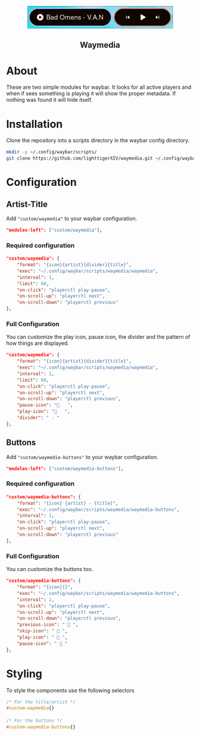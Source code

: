 <div align="center">
<img src="waymedia.webp">

## Waymedia
</div>

# About
These are two simple modules for waybar. It looks for all active players and when if sees something is playing it will show the proper metadata.
If nothing was found it will hide itself.

# Installation
Clone the repository into a scripts directory in the waybar config directory.

```sh
mkdir -p ~/.config/waybar/scripts/
git clone https://github.com/lighttigerXIV/waymedia.git ~/.config/waybar/scripts/
```

# Configuration
## Artist-Title
Add `"custom/waymedia"` to your waybar configuration.

```json
"modules-left": ["custom/waymedia"],
```

### Required configuration
```json
"custom/waymedia": {
    "format": "{icon}{artist}{divider}{title}",
    "exec": "~/.config/waybar/scripts/waymedia/waymedia",
    "interval": 1,
    "limit": 60,
    "on-click": "playerctl play-pause",
    "on-scroll-up": "playerctl next",
    "on-scroll-down": "playerctl previous"
},
```

### Full Configuration
You can customize the play icon, pause icon, the divider and the pattern of how things are displayed.

```json
"custom/waymedia": {
    "format": "{icon}{artist}{divider}{title}",
    "exec": "~/.config/waybar/scripts/waymedia/waymedia",
    "interval": 1,
    "limit": 60,
    "on-click": "playerctl play-pause",
    "on-scroll-up": "playerctl next",
    "on-scroll-down": "playerctl previous",
    "pause-icon": "   ",
    "play-icon": "   ",
    "divider": " - "
},
```

## Buttons
Add `"custom/waymedia-buttons"` to your waybar configuration.

```json
"modules-left": ["custom/waymedia-buttons"],
```

### Required configuration
```json
"custom/waymedia-buttons": {
    "format": "{icon} {artist} - {title}",
    "exec": "~/.config/waybar/scripts/waymedia/waymedia-buttons",
    "interval": 1,
    "on-click": "playerctl play-pause",
    "on-scroll-up": "playerctl next",
    "on-scroll-down": "playerctl previous"
},
```

### Full Configuration
You can customize the buttons too.

```json
"custom/waymedia-buttons": {
    "format": "{icon}{}",
    "exec": "~/.config/waybar/scripts/waymedia/waymedia-buttons",
    "interval": 1,
    "on-click": "playerctl play-pause",
    "on-scroll-up": "playerctl next",
    "on-scroll-down": "playerctl previous",
    "previous-icon": " 󰒮 ",
    "skip-icon": " 󰒭 ",
    "play-icon": "  ",
    "pause-icon": "  "
},
```

# Styling
To style the components use the following selectors
```css
/* For the title/artist */
#custom-waymedia{}

/* For the buttons */
#custom-waymedia-buttons{}
```